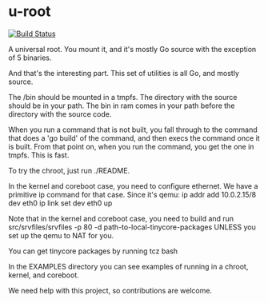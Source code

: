 u-root
======

[![Build Status](https://travis-ci.org/u-root/u-root.svg?branch=master)](https://travis-ci.org/u-root/u-root)


A universal root. You mount it, and it's mostly Go source with the exception of 5 binaries. 

And that's the interesting part. This set of utilities is all Go, and mostly source.

The /bin should be mounted in a tmpfs. The directory with the source should be in your path.
The bin in ram comes in your path before the directory with the source code.

When you run a command that is not built, you fall through to the command that does a
'go build' of the command, and then execs the command once it is built. From that point on,
when you run the command, you get the one in tmpfs. This is fast.

To try the chroot, just run 
./README.

In the kernel and coreboot case, you need to configure ethernet. We have a primitive
ip command for that case. Since it's qemu:
ip addr add 10.0.2.15/8 dev eth0
ip link set dev eth0 up

Note that in the kernel and coreboot case, you need to build and run
src/srvfiles/srvfiles -p 80 -d path-to-local-tinycore-packages
UNLESS you set up the qemu to NAT for you.

You can get tinycore packages by running
tcz bash

In the EXAMPLES directory you can see examples of running in a chroot, kernel, and coreboot.

We need help with this project, so contributions are welcome.

